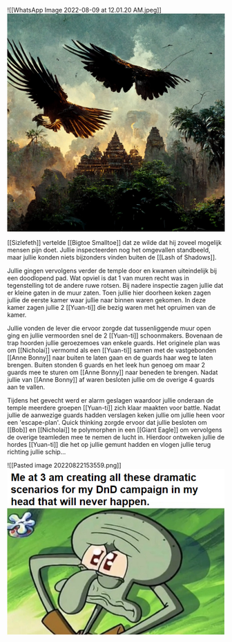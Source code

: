 ![[WhatsApp Image 2022-08-09 at 12.01.20 AM.jpeg]]
<img src="/assets/WhatsApp Image 2022-08-09 at 12.01.20 AM.jpeg"/>


 [[Sizlefeth]] vertelde [[Bigtoe Smalltoe]] dat ze wilde dat hij zoveel mogelijk mensen pijn doet. Jullie inspecteerden nog het omgevallen standbeeld, maar jullie konden niets bijzonders vinden buiten de [[Lash of Shadows]]. 

Jullie gingen vervolgens verder de temple door en kwamen uiteindelijk bij een doodlopend pad. Wat opviel is dat 1 van muren recht was in tegenstelling tot de andere ruwe rotsen. Bij nadere inspectie zagen jullie dat er kleine gaten in de muur zaten. Toen jullie hier doorheen keken zagen jullie de eerste kamer waar jullie naar binnen waren gekomen. In deze kamer zagen jullie 2 [[Yuan-ti]] die bezig waren met het opruimen van de kamer.

Jullie vonden de lever die ervoor zorgde dat tussenliggende muur open ging en jullie vermoorden snel de 2 [[Yuan-ti]] schoonmakers. Bovenaan de trap hoorden jullie geroezemoes van enkele guards. Het originele plan was om [[Nicholai]] vermomd als een [[Yuan-ti]] samen met de vastgebonden [[Anne Bonny]] naar buiten te laten gaan en de guards haar weg te laten brengen. Buiten stonden 6 guards en het leek hun genoeg om maar 2 guards mee te sturen om [[Anne Bonny]] naar beneden te brengen. Nadat jullie van [[Anne Bonny]] af waren besloten jullie om de overige 4 guards aan te vallen. 

Tijdens het gevecht werd er alarm geslagen waardoor jullie onderaan de temple meerdere groepen [[Yuan-ti]] zich klaar maakten voor battle. Nadat jullie de aanwezige guards hadden verslagen keken jullie om jullie heen voor een 'escape-plan'. Quick thinking zorgde ervoor dat jullie besloten om [[Bob]] en [[Nicholai]] te polymorphen in een [[Giant Eagle]] om vervolgens de overige teamleden mee te nemen de lucht in. Hierdoor ontweken jullie de hordes [[Yuan-ti]] die het op jullie gemunt hadden en vlogen jullie terug richting jullie schip...


![[Pasted image 20220822153559.png]]
<img src="/assets/Pasted image 20220822153559.png"/>

